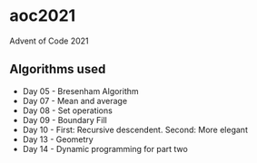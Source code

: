 # aoc2021
Advent of Code 2021

## Algorithms used

* Day 05 - Bresenham Algorithm
* Day 07 - Mean and average
* Day 08 - Set operations
* Day 09 - Boundary Fill
* Day 10 - First: Recursive descendent. Second: More elegant
* Day 13 - Geometry
* Day 14 - Dynamic programming for part two
